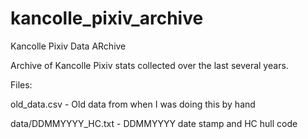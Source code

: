 # kancolle_pixiv_archive
Kancolle Pixiv Data ARchive


Archive of Kancolle Pixiv stats collected over the last several years.

Files:

old_data.csv - Old data from when I was doing this by hand

data/DDMMYYYY_HC.txt - DDMMYYYY date stamp and HC hull code
